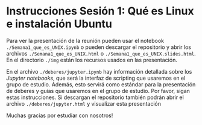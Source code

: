 # Instrucciones Sesión 1: Qué es Linux e instalación Ubuntu 

Para ver la presentación de la reunión pueden usar el notebook `./Semana1_que_es_UNIX.ipynb` o pueden descargar el repositorio y abrir los archivos `./Semana1_que_es_UNIX.html` o `./Semana1_que_es_UNIX.slides.html`. En el directorio `./img` están los recursos usados en las presentación. 

En el archivo `./deberes/jupyter.ipynb` hay información detallada sobre los *Jupyter notebooks*, que será la interfaz de scripting que usaremos en el grupo de estudio. Además, esto servirá como estándar para la presentación de deberes y guías que usaremos en el grupo de estudio. Por favor, sigan estas instrucciones. Si descargan el repositorio también podrán abrir el archivo `./deberes/jupyter.html` y visualizar esta presentación 

Muchas gracias por estudiar con nosotros!
